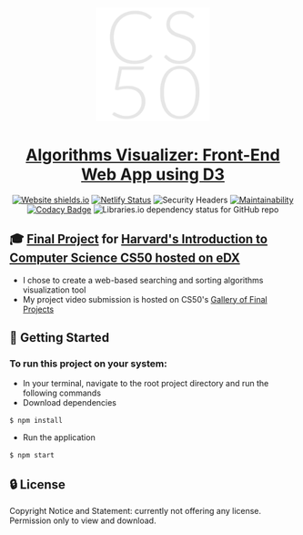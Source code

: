 <div align="center">
  <img width="200" src="public/logo512.png" alt="Data Structures and Algorithms logo">

# [Algorithms Visualizer: Front-End Web App using D3](https://www.big-o.app/)
[![Website shields.io](https://img.shields.io/website-up-down-green-red/http/shields.io.svg)](https://www.big-o.app/)
[![Netlify Status](https://api.netlify.com/api/v1/badges/f5489329-e4fe-48e6-9759-62c0f5d07947/deploy-status)](https://app.netlify.com/sites/data-structures-algorithms/deploys)
![Security Headers](https://img.shields.io/security-headers?url=https%3A%2F%2Fwww.big-o.app%2F)
[![Maintainability](https://api.codeclimate.com/v1/badges/6536880fde9ad630e20e/maintainability)](https://codeclimate.com/github/JacobGrisham/Data-Structures-and-Algorithms-Visualizer/maintainability)
[![Codacy Badge](https://app.codacy.com/project/badge/Grade/75dcba64872d4cafb6d77c3cbe7a9030)](https://www.codacy.com/gh/JacobGrisham/Data-Structures-and-Algorithms-Visualizer/dashboard?utm_source=github.com&amp;utm_medium=referral&amp;utm_content=JacobGrisham/Data-Structures-and-Algorithms-Visualizer&amp;utm_campaign=Badge_Grade)
![Libraries.io dependency status for GitHub repo](https://img.shields.io/librariesio/github/jacobgrisham/Data-Structures-and-Algorithms-Visualizer)
</div>

## 🎓 [Final Project](https://cs50.harvard.edu/x/2020/project/) for [Harvard's Introduction to Computer Science CS50 hosted on eDX](https://www.edx.org/course/cs50s-introduction-to-computer-science)
-   I chose to create a web-based searching and sorting algorithms visualization tool
-   My project video submission is hosted on CS50's [Gallery of Final Projects](https://cs50.harvard.edu/x/2021/gallery/)

## 🚀 Getting Started
### To run this project on your system:
-   In your terminal, navigate to the root project directory and run the following commands
-   Download dependencies
```
$ npm install
```
-   Run the application
```
$ npm start
```

## 🔒 License
Copyright Notice and Statement: currently not offering any license. Permission only to view and download.
